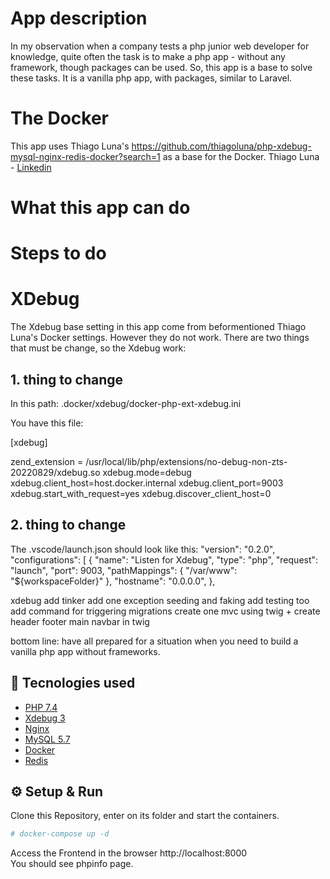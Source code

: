 # App description
In my observation when a company tests a php junior web developer for knowledge, quite often the task 
is to make a php app - without any framework, though packages can be used.
So, this app is a base to solve these tasks. It is a vanilla php app, with packages, similar to 
Laravel.

# The Docker 

This app uses 
Thiago Luna's https://github.com/thiagoluna/php-xdebug-mysql-nginx-redis-docker?search=1
as a base for the Docker.
Thiago Luna - <a href="https://www.linkedin.com/in/thiago-luna/" target="_blank">Linkedin</a>

# What this app can do



# Steps to do




# XDebug
The Xdebug base setting in this app come from beformentioned Thiago Luna's Docker settings. However
they do not work. There are two things that must be change, so the Xdebug work:

## 1. thing to change
In this path:
.docker/xdebug/docker-php-ext-xdebug.ini

You have this file:

[xdebug]
<!-- # This was the original setting -->
<!-- # zend_extension = /usr/local/lib/php/extensions/no-debug-non-zts-20190902/xdebug.so -->
<!-- # This is my setting experiment. Check this path in your container, and adjust accordingly. -->
zend_extension = /usr/local/lib/php/extensions/no-debug-non-zts-20220829/xdebug.so
xdebug.mode=debug
xdebug.client_host=host.docker.internal
xdebug.client_port=9003
xdebug.start_with_request=yes
xdebug.discover_client_host=0

## 2. thing to change

The .vscode/launch.json should look like this:
    "version": "0.2.0",
    "configurations": [
        {
            "name": "Listen for Xdebug",
            "type": "php",
            "request": "launch",
            "port": 9003,
            "pathMappings": {
                "/var/www": "${workspaceFolder}"
            },
            "hostname": "0.0.0.0",
        },




xdebug
add tinker
add one exception
seeding and faking
add testing too
add command for triggering migrations
create one mvc using twig + create header footer main navbar in twig

bottom line: have all prepared for a situation when you need to build
a vanilla php app without frameworks.


## 🚀 Tecnologies used

- [PHP 7.4](https://php.net)
- [Xdebug 3](https://xdebug.org/)
- [Nginx](https://nginx.com/)
- [MySQL 5.7](https://mysql.com)
- [Docker](https://docker.com)
- [Redis](https://redis.io/)

## ⚙️ Setup & Run
Clone this Repository, enter on its folder and start the containers.
```sh 
# docker-compose up -d
```  
Access the Frontend in the browser http://localhost:8000  
You should see phpinfo page.

